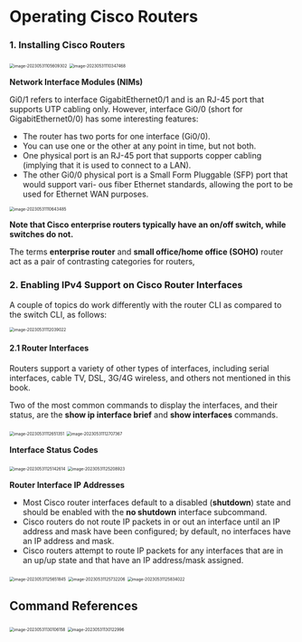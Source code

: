 # Operating Cisco Routers

### 1. **Installing Cisco Routers**

<img src="images/image-20230531105609302.png" alt="image-20230531105609302" style="zoom:50%;" />

<img src="images/image-20230531110347468.png" alt="image-20230531110347468" style="zoom:50%;" />

**Network Interface Modules (NIMs)**

Gi0/1 refers to interface GigabitEthernet0/1 and is an RJ-45 port that supports UTP cabling only. However, interface Gi0/0 (short for GigabitEthernet0/0) has some interesting features:

- The router has two ports for one interface (Gi0/0).
- You can use one or the other at any point in time, but not both.
- One physical port is an RJ-45 port that supports copper cabling (implying that it is used to connect to a LAN).
- The other Gi0/0 physical port is a Small Form Pluggable (SFP) port that would support vari- ous fiber Ethernet standards, allowing the port to be used for Ethernet WAN purposes.

<img src="images/image-20230531110643485.png" alt="image-20230531110643485" style="zoom:50%;" />

**Note that Cisco enterprise routers typically have an on/off switch, while switches do not.**

The terms **enterprise router** and **small office/home office (SOHO)** router act as a pair of contrasting categories for routers,

### 2. **Enabling IPv4 Support on Cisco Router Interfaces**

A couple of topics do work differently with the router CLI as compared to the switch CLI, as follows:

<img src="images/image-20230531112039022.png" alt="image-20230531112039022" style="zoom:50%;" />

#### 2.1 **Router Interfaces**

Routers support a variety of other types of interfaces, including serial interfaces, cable TV, DSL, 3G/4G wireless, and others not mentioned in this book.

Two of the most common commands to display the interfaces, and their status, are the
 **show ip interface brief** and **show interfaces** commands. 

<img src="images/image-20230531112651351.png" alt="image-20230531112651351" style="zoom:50%;" />

<img src="images/image-20230531112707367.png" alt="image-20230531112707367" style="zoom:50%;" />

**Interface Status Codes**

<img src="images/image-20230531125142614.png" alt="image-20230531125142614" style="zoom:50%;" />

<img src="images/image-20230531125208923.png" alt="image-20230531125208923" style="zoom:50%;" />

**Router Interface IP Addresses**

- Most Cisco router interfaces default to a disabled (**shutdown**) state and should be enabled with the **no shutdown** interface subcommand.
- Cisco routers do not route IP packets in or out an interface until an IP address and mask have been configured; by default, no interfaces have an IP address and mask.
- Cisco routers attempt to route IP packets for any interfaces that are in an up/up state and that have an IP address/mask assigned.

<img src="images/image-20230531125651845.png" alt="image-20230531125651845" style="zoom:50%;" />

<img src="images/image-20230531125732206.png" alt="image-20230531125732206" style="zoom:50%;" />

<img src="images/image-20230531125834022.png" alt="image-20230531125834022" style="zoom:50%;" />

## **Command References**

<img src="images/image-20230531130106158.png" alt="image-20230531130106158" style="zoom:50%;" />

<img src="images/image-20230531130122996.png" alt="image-20230531130122996" style="zoom:50%;" />
